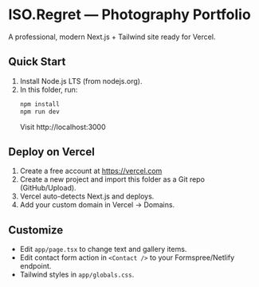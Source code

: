 <!-- force rebuild -->
# ISO.Regret — Photography Portfolio

A professional, modern Next.js + Tailwind site ready for Vercel.

## Quick Start
1. Install Node.js LTS (from nodejs.org).
2. In this folder, run:
   ```bash
   npm install
   npm run dev
   ```
   Visit http://localhost:3000

## Deploy on Vercel
1. Create a free account at https://vercel.com
2. Create a new project and import this folder as a Git repo (GitHub/Upload).
3. Vercel auto-detects Next.js and deploys.
4. Add your custom domain in Vercel -> Domains.

## Customize
- Edit `app/page.tsx` to change text and gallery items.
- Edit contact form action in `<Contact />` to your Formspree/Netlify endpoint.
- Tailwind styles in `app/globals.css`.

